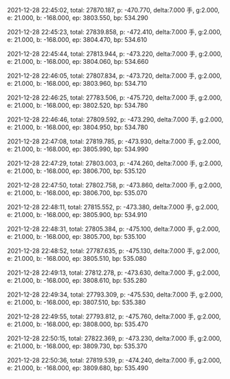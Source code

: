2021-12-28 22:45:02, total: 27870.187, p: -470.770, delta:7.000 手, g:2.000, e: 21.000, b: -168.000, ep: 3803.550, bp: 534.290

2021-12-28 22:45:23, total: 27839.858, p: -472.410, delta:7.000 手, g:2.000, e: 21.000, b: -168.000, ep: 3804.470, bp: 534.610

2021-12-28 22:45:44, total: 27813.944, p: -473.220, delta:7.000 手, g:2.000, e: 21.000, b: -168.000, ep: 3804.060, bp: 534.660

2021-12-28 22:46:05, total: 27807.834, p: -473.720, delta:7.000 手, g:2.000, e: 21.000, b: -168.000, ep: 3803.960, bp: 534.710

2021-12-28 22:46:25, total: 27783.506, p: -475.720, delta:7.000 手, g:2.000, e: 21.000, b: -168.000, ep: 3802.520, bp: 534.780

2021-12-28 22:46:46, total: 27809.592, p: -473.290, delta:7.000 手, g:2.000, e: 21.000, b: -168.000, ep: 3804.950, bp: 534.780

2021-12-28 22:47:08, total: 27819.785, p: -473.930, delta:7.000 手, g:2.000, e: 21.000, b: -168.000, ep: 3805.990, bp: 534.990

2021-12-28 22:47:29, total: 27803.003, p: -474.260, delta:7.000 手, g:2.000, e: 21.000, b: -168.000, ep: 3806.700, bp: 535.120

2021-12-28 22:47:50, total: 27802.758, p: -473.860, delta:7.000 手, g:2.000, e: 21.000, b: -168.000, ep: 3806.700, bp: 535.070

2021-12-28 22:48:11, total: 27815.552, p: -473.380, delta:7.000 手, g:2.000, e: 21.000, b: -168.000, ep: 3805.900, bp: 534.910

2021-12-28 22:48:31, total: 27805.384, p: -475.100, delta:7.000 手, g:2.000, e: 21.000, b: -168.000, ep: 3805.700, bp: 535.100

2021-12-28 22:48:52, total: 27787.635, p: -475.130, delta:7.000 手, g:2.000, e: 21.000, b: -168.000, ep: 3805.510, bp: 535.080

2021-12-28 22:49:13, total: 27812.278, p: -473.630, delta:7.000 手, g:2.000, e: 21.000, b: -168.000, ep: 3808.610, bp: 535.280

2021-12-28 22:49:34, total: 27793.309, p: -475.530, delta:7.000 手, g:2.000, e: 21.000, b: -168.000, ep: 3807.510, bp: 535.380

2021-12-28 22:49:55, total: 27793.812, p: -475.760, delta:7.000 手, g:2.000, e: 21.000, b: -168.000, ep: 3808.000, bp: 535.470

2021-12-28 22:50:15, total: 27822.369, p: -473.230, delta:7.000 手, g:2.000, e: 21.000, b: -168.000, ep: 3809.730, bp: 535.370

2021-12-28 22:50:36, total: 27819.539, p: -474.240, delta:7.000 手, g:2.000, e: 21.000, b: -168.000, ep: 3809.680, bp: 535.490